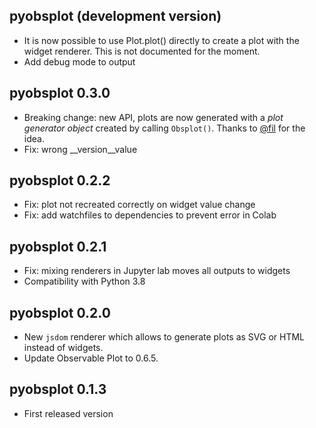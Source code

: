 ## pyobsplot (development version)


- It is now possible to use Plot.plot() directly to create a plot with the widget renderer. This is not documented for the moment.
- Add debug mode to output 
  

## pyobsplot 0.3.0

- Breaking change: new API, plots are now generated with a *plot generator object* created by calling `Obsplot()`. Thanks to [@fil](https://github.com/fil) for the idea.
- Fix: wrong __version__value

## pyobsplot 0.2.2

- Fix: plot not recreated correctly on widget value change
- Fix: add watchfiles to dependencies to prevent error in Colab


## pyobsplot 0.2.1

- Fix: mixing renderers in Jupyter lab moves all outputs to widgets
- Compatibility with Python 3.8


## pyobsplot 0.2.0

- New `jsdom` renderer which allows to generate plots as SVG or HTML instead of widgets.
- Update Observable Plot to 0.6.5.


## pyobsplot 0.1.3

- First released version